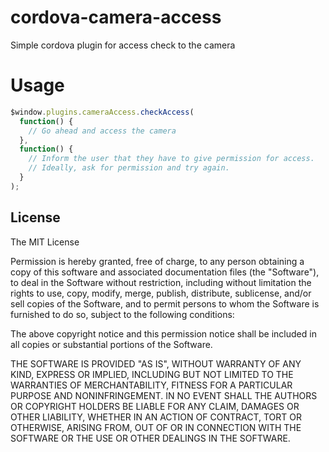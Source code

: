 # cordova-camera-access
Simple cordova plugin for access check to the camera

# Usage

```javascript
$window.plugins.cameraAccess.checkAccess(
  function() {
    // Go ahead and access the camera
  },
  function() {
    // Inform the user that they have to give permission for access.
    // Ideally, ask for permission and try again.
  }
);
```

## License

The MIT License

Permission is hereby granted, free of charge, to any person obtaining a copy
of this software and associated documentation files (the "Software"), to deal
in the Software without restriction, including without limitation the rights
to use, copy, modify, merge, publish, distribute, sublicense, and/or sell
copies of the Software, and to permit persons to whom the Software is
furnished to do so, subject to the following conditions:

The above copyright notice and this permission notice shall be included in
all copies or substantial portions of the Software.

THE SOFTWARE IS PROVIDED "AS IS", WITHOUT WARRANTY OF ANY KIND, EXPRESS OR
IMPLIED, INCLUDING BUT NOT LIMITED TO THE WARRANTIES OF MERCHANTABILITY,
FITNESS FOR A PARTICULAR PURPOSE AND NONINFRINGEMENT. IN NO EVENT SHALL THE
AUTHORS OR COPYRIGHT HOLDERS BE LIABLE FOR ANY CLAIM, DAMAGES OR OTHER
LIABILITY, WHETHER IN AN ACTION OF CONTRACT, TORT OR OTHERWISE, ARISING FROM,
OUT OF OR IN CONNECTION WITH THE SOFTWARE OR THE USE OR OTHER DEALINGS IN
THE SOFTWARE.
